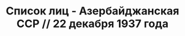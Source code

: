 ---
title: Список лиц - Азербайджанская ССР // 22 декабря 1937 года
description: РГАСПИ, ф.17, т.5, оп.171, дело 413, лист 313
images:
- /disk/pictures/v05/17-171-413-313.jpg
- /disk/pictures/v05/17-171-413-314.jpg
- /disk/pictures/v05/17-171-413-315.jpg
- /disk/pictures/v05/17-171-413-316.jpg
- /disk/pictures/v05/17-171-413-317.jpg
- /disk/pictures/v05/17-171-413-318.jpg
---